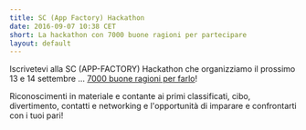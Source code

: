 ```yaml
---
title: SC (App Factory) Hackathon
date: 2016-09-07 10:38 CET
short: La hackathon con 7000 buone ragioni per partecipare
layout: default
---
```

Iscrivetevi alla SC (APP-FACTORY) Hackathon che organizziamo il
prossimo 13 e 14 settembre ...
[7000 buone ragioni per farlo](http://ict4g.org/sc-hackathon)!

Riconoscimenti in materiale e contante ai primi classificati, cibo,
divertimento, contatti e networking e l'opportunità di imparare e
confrontarti con i tuoi pari!





